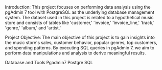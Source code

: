 Introduction:
This project focuses on performing data analysis using the pgAdmin 7 tool with PostgreSQL as the underlying database management system. The dataset used in this project is related to a hypothetical music store and consists of tables like 'customer,' 'invoice,' 'invoice_line,' 'track,' 'genre,' 'album,' and 'artist.'

Project Objective:
The main objective of this project is to gain insights into the music store's sales, customer behavior, popular genres, top customers, and spending patterns. By executing SQL queries in pgAdmin 7, we aim to perform data manipulations and analysis to derive meaningful results.

Database and Tools
 Pgadmin7
 Postgre SQL
